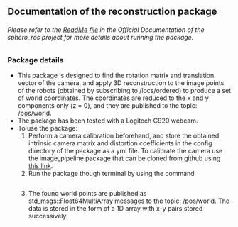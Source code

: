 ## Documentation of the reconstruction package
###### Please refer to the [ReadMe file](http://github.com/SeRViCE-Lab/sphero_ros/blob/master/README.md) in the Official Documentation of the sphero_ros project for more details about running the package.

### Package details
  - This package is designed to find the rotation matrix and translation vector of the camera, and apply 3D reconstruction to the image points of the robots (obtained by subscribing to /locs/ordered) to produce a set of world coordinates. The coordinates are reduced to the x and y components only (z = 0), and they are published to the topic: /pos/world.
  - The package has been tested with a Logitech C920 webcam.
  - To use the package:
    1. Perform a camera calibration beforehand, and store the obtained intrinsic camera matrix and distortion coefficients in the config directory of the package as a yml file. To calibrate the camera use the image_pipeline package that can be cloned from github using [this link](https://github.com/ros-perception/image_pipeline).
    2. Run the package though terminal by using the command
    ```roslaunch reconstruction reconstruction.launch
    ```
    3. The found world points are published as std_msgs::Float64MultiArray messages to the topic: /pos/world. The data is stored in the form of a 1D array with x-y pairs stored successively.
